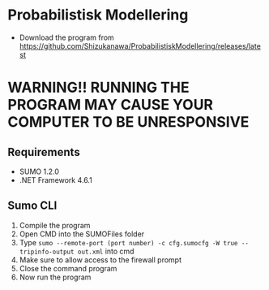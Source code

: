 # Probabilistisk Modellering
* Download the program from https://github.com/Shizukanawa/ProbabilistiskModellering/releases/latest

# WARNING!! RUNNING THE PROGRAM MAY CAUSE YOUR COMPUTER TO BE UNRESPONSIVE

## Requirements
* SUMO 1.2.0
* .NET Framework 4.6.1

## Sumo CLI
1. Compile the program
2. Open CMD into the SUMOFiles folder
3. Type `sumo --remote-port (port number) -c cfg.sumocfg -W true --tripinfo-output out.xml` into cmd
4. Make sure to allow access to the firewall prompt
5. Close the command program
6. Now run the program
